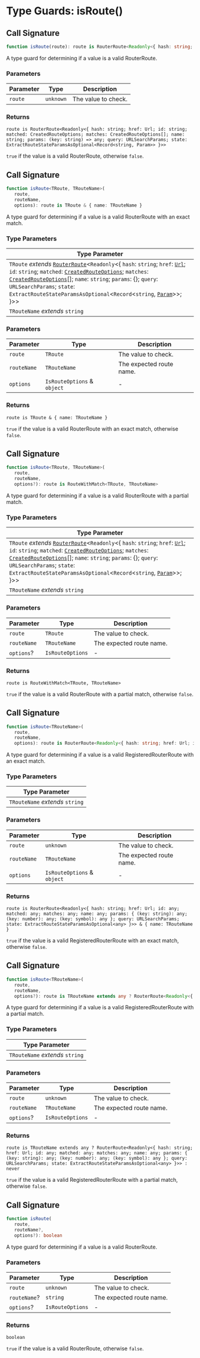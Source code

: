 # Type Guards: isRoute()

## Call Signature

```ts
function isRoute(route): route is RouterRoute<Readonly<{ hash: string; href: Url; id: string; matched: CreatedRouteOptions; matches: CreatedRouteOptions[]; name: string; params: (key: string) => any; query: URLSearchParams; state: ExtractRouteStateParamsAsOptional<Record<string, Param>> }>>
```

A type guard for determining if a value is a valid RouterRoute.

### Parameters

| Parameter | Type | Description |
| ------ | ------ | ------ |
| `route` | `unknown` | The value to check. |

### Returns

`route is RouterRoute<Readonly<{ hash: string; href: Url; id: string; matched: CreatedRouteOptions; matches: CreatedRouteOptions[]; name: string; params: (key: string) => any; query: URLSearchParams; state: ExtractRouteStateParamsAsOptional<Record<string, Param>> }>>`

`true` if the value is a valid RouterRoute, otherwise `false`.

## Call Signature

```ts
function isRoute<TRoute, TRouteName>(
   route, 
   routeName, 
   options): route is TRoute & { name: TRouteName }
```

A type guard for determining if a value is a valid RouterRoute with an exact match.

### Type Parameters

| Type Parameter |
| ------ |
| `TRoute` *extends* [`RouterRoute`](../types/RouterRoute.md)\<`Readonly`\<\{ `hash`: `string`; `href`: [`Url`](../types/Url.md); `id`: `string`; `matched`: [`CreatedRouteOptions`](../types/CreatedRouteOptions.md); `matches`: [`CreatedRouteOptions`](../types/CreatedRouteOptions.md)[]; `name`: `string`; `params`: \{\}; `query`: `URLSearchParams`; `state`: `ExtractRouteStateParamsAsOptional`\<`Record`\<`string`, [`Param`](../types/Param.md)\>\>; \}\>\> |
| `TRouteName` *extends* `string` |

### Parameters

| Parameter | Type | Description |
| ------ | ------ | ------ |
| `route` | `TRoute` | The value to check. |
| `routeName` | `TRouteName` | The expected route name. |
| `options` | `IsRouteOptions` & `object` | - |

### Returns

`route is TRoute & { name: TRouteName }`

`true` if the value is a valid RouterRoute with an exact match, otherwise `false`.

## Call Signature

```ts
function isRoute<TRoute, TRouteName>(
   route, 
   routeName, 
   options?): route is RouteWithMatch<TRoute, TRouteName>
```

A type guard for determining if a value is a valid RouterRoute with a partial match.

### Type Parameters

| Type Parameter |
| ------ |
| `TRoute` *extends* [`RouterRoute`](../types/RouterRoute.md)\<`Readonly`\<\{ `hash`: `string`; `href`: [`Url`](../types/Url.md); `id`: `string`; `matched`: [`CreatedRouteOptions`](../types/CreatedRouteOptions.md); `matches`: [`CreatedRouteOptions`](../types/CreatedRouteOptions.md)[]; `name`: `string`; `params`: \{\}; `query`: `URLSearchParams`; `state`: `ExtractRouteStateParamsAsOptional`\<`Record`\<`string`, [`Param`](../types/Param.md)\>\>; \}\>\> |
| `TRouteName` *extends* `string` |

### Parameters

| Parameter | Type | Description |
| ------ | ------ | ------ |
| `route` | `TRoute` | The value to check. |
| `routeName` | `TRouteName` | The expected route name. |
| `options`? | `IsRouteOptions` | - |

### Returns

`route is RouteWithMatch<TRoute, TRouteName>`

`true` if the value is a valid RouterRoute with a partial match, otherwise `false`.

## Call Signature

```ts
function isRoute<TRouteName>(
   route, 
   routeName, 
   options): route is RouterRoute<Readonly<{ hash: string; href: Url; id: any; matched: any; matches: any; name: any; params: { (key: string): any; (key: number): any; (key: symbol): any }; query: URLSearchParams; state: ExtractRouteStateParamsAsOptional<any> }>> & { name: TRouteName }
```

A type guard for determining if a value is a valid RegisteredRouterRoute with an exact match.

### Type Parameters

| Type Parameter |
| ------ |
| `TRouteName` *extends* `string` |

### Parameters

| Parameter | Type | Description |
| ------ | ------ | ------ |
| `route` | `unknown` | The value to check. |
| `routeName` | `TRouteName` | The expected route name. |
| `options` | `IsRouteOptions` & `object` | - |

### Returns

`route is RouterRoute<Readonly<{ hash: string; href: Url; id: any; matched: any; matches: any; name: any; params: { (key: string): any; (key: number): any; (key: symbol): any }; query: URLSearchParams; state: ExtractRouteStateParamsAsOptional<any> }>> & { name: TRouteName }`

`true` if the value is a valid RegisteredRouterRoute with an exact match, otherwise `false`.

## Call Signature

```ts
function isRoute<TRouteName>(
   route, 
   routeName, 
   options?): route is TRouteName extends any ? RouterRoute<Readonly<{ hash: string; href: Url; id: any; matched: any; matches: any; name: any; params: { (key: string): any; (key: number): any; (key: symbol): any }; query: URLSearchParams; state: ExtractRouteStateParamsAsOptional<any> }>> : never
```

A type guard for determining if a value is a valid RegisteredRouterRoute with a partial match.

### Type Parameters

| Type Parameter |
| ------ |
| `TRouteName` *extends* `string` |

### Parameters

| Parameter | Type | Description |
| ------ | ------ | ------ |
| `route` | `unknown` | The value to check. |
| `routeName` | `TRouteName` | The expected route name. |
| `options`? | `IsRouteOptions` | - |

### Returns

`route is TRouteName extends any ? RouterRoute<Readonly<{ hash: string; href: Url; id: any; matched: any; matches: any; name: any; params: { (key: string): any; (key: number): any; (key: symbol): any }; query: URLSearchParams; state: ExtractRouteStateParamsAsOptional<any> }>> : never`

`true` if the value is a valid RegisteredRouterRoute with a partial match, otherwise `false`.

## Call Signature

```ts
function isRoute(
   route, 
   routeName?, 
   options?): boolean
```

A type guard for determining if a value is a valid RouterRoute.

### Parameters

| Parameter | Type | Description |
| ------ | ------ | ------ |
| `route` | `unknown` | The value to check. |
| `routeName`? | `string` | The expected route name. |
| `options`? | `IsRouteOptions` | - |

### Returns

`boolean`

`true` if the value is a valid RouterRoute, otherwise `false`.
